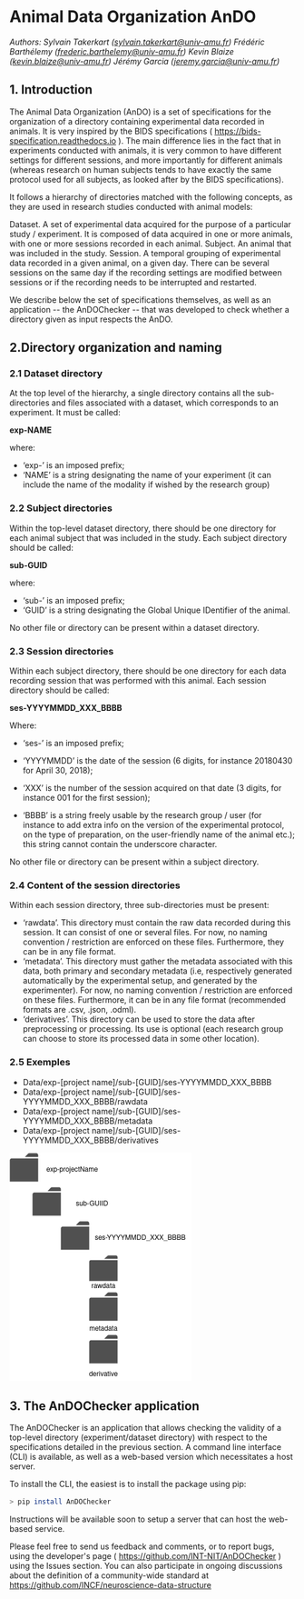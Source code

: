 # Animal Data Organization AnDO

*Authors:
Sylvain Takerkart (sylvain.takerkart@univ-amu.fr)
Frédéric Barthélemy (frederic.barthelemy@univ-amu.fr)
Kevin Blaize (kevin.blaize@univ-amu.fr)
Jérémy Garcia (jeremy.garcia@univ-amu.fr)*

## 1. Introduction

The Animal Data Organization (AnDO) is a set of specifications for the organization of a directory containing experimental data recorded in animals. It is very inspired by the BIDS specifications ( <https://bids-specification.readthedocs.io> ). The main difference lies in the fact that in experiments conducted with animals, it is very common to have different settings for different sessions, and more importantly for different animals (whereas research on human subjects tends to have exactly the same protocol used for all subjects, as looked after by the BIDS specifications).

It follows a hierarchy of directories matched with the following concepts, as they are used in research studies conducted with animal models:

Dataset. A set of experimental data acquired for the purpose of a particular study / experiment. It is composed of data acquired in one or more animals, with one or more sessions recorded in each animal.
Subject. An animal that was included in the study.
Session. A temporal grouping of experimental data recorded in a given animal, on a given day. There can be several sessions on the same day if the recording settings are modified between sessions or if the recording needs to be interrupted and restarted.

We describe below the set of specifications themselves, as well as an application -- the AnDOChecker -- that was developed to check whether a directory given as input respects the AnDO.

## 2.Directory organization and naming

### 2.1 Dataset directory

At the top level of the hierarchy, a single directory contains all the sub-directories and files associated with a dataset, which corresponds to an experiment. It must be called:

**exp-NAME**

where:
- ‘exp-’ is an imposed prefix;
- ‘NAME’ is a string designating the name of your experiment (it can include the name of the modality if wished by the research group)

### 2.2 Subject directories

Within the top-level dataset directory, there should be one directory for each animal subject that was included in the study. Each subject directory should be called:

**sub-GUID**

where:
- ‘sub-’ is an imposed prefix;
- ‘GUID’ is a string designating the Global Unique IDentifier of the animal.

No other file or directory can be present within a dataset directory.

### 2.3 Session directories

Within each subject directory, there should be one directory for each data recording session that was performed with this animal. Each session directory should be called:

**ses-YYYYMMDD_XXX_BBBB**

Where:
- ‘ses-’ is an imposed prefix;
- ‘YYYYMMDD’ is the date of the session (6 digits, for instance 20180430 for April 30, 2018);
- ‘XXX’ is the number of the session acquired on that date (3 digits, for instance 001 for the first session);

- ‘BBBB’ is a string freely usable by the research group / user (for instance to add extra info on the version of the experimental protocol, on the type of preparation, on the user-friendly name of the animal etc.); this string cannot contain the underscore character.

No other file or directory can be present within a subject directory.

### 2.4 Content of the session directories

Within each session directory, three sub-directories must be present:

- ‘rawdata’. This directory must contain the raw data recorded during this session. It can consist of one or several files. For now, no naming convention / restriction are enforced on these files. Furthermore, they can be in any file format.
- ‘metadata’. This directory must gather the metadata associated with this data, both primary and secondary metadata (i.e, respectively generated automatically by the experimental setup, and generated by the experimenter). For now, no naming convention / restriction are enforced on these files. Furthermore, it can be in any file format (recommended formats are .csv, .json, .odml).
- ‘derivatives’. This directory can be used to store the data after preprocessing or processing. Its use is optional (each research group can choose to store its processed data in some other location). 

### 2.5 Exemples


- Data/exp-[project name]/sub-[GUID]/ses-YYYYMMDD_XXX_BBBB
- Data/exp-[project name]/sub-[GUID]/ses-YYYYMMDD_XXX_BBBB/rawdata
- Data/exp-[project name]/sub-[GUID]/ses-YYYYMMDD_XXX_BBBB/metadata
- Data/exp-[project name]/sub-[GUID]/ses-YYYYMMDD_XXX_BBBB/derivatives



![enter image description here](AnDODiagram.png)

## 3. The AnDOChecker application

The AnDOChecker is an application that allows checking the validity of a top-level directory (experiment/dataset directory) with respect to the specifications detailed in the previous section. A command line interface (CLI) is available, as well as a web-based version which necessitates a host server.

To install the CLI, the easiest is to install the package using pip:

```bash
> pip install AnDOChecker
```
Instructions will be available soon to setup a server that can host the web-based service.

Please feel free to send us feedback and comments, or to report bugs, using the developer's page ( <https://github.com/INT-NIT/AnDOChecker> ) using the Issues section. You can also participate in ongoing discussions about the definition of a community-wide standard at <https://github.com/INCF/neuroscience-data-structure>

